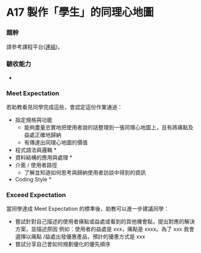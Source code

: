 # A17 製作「學生」的同理心地圖

### 題幹
請參考課程平台([連結](https://lighthouse.alphacamp.co/courses/42/assignments/1145))。

### 驗收能力
* 
### Meet Expectation
若助教看見同學完成這些，會認定這份作業通過：
* 指定規格與功能
  * 能夠盡量忠實地把使用者說的話整理到一張同理心地圖上，且有將痛點及益處正確地歸納
  * 有傳達出同理心地圖的價值
* 程式語法與邏輯
  * 
* 資料結構的應用與處理
  * 
* 介面 / 使用者路徑
  * 了解並知道如何思考與歸納使用者訪談中得到的資訊
* Coding Style
  * 
### Exceed Expectation
當同學達成 Meet Expectation 的標準後，助教可以進一步建議同學：
* 嘗試針對自己描述的使用者痛點或益處或看到的其他機會點，提出對應的解決方案，並描述原因
例如：使用者的益處是 xxx，痛點是 xxxx。為了 xxx 我會選擇以痛點 /益處出發優惠產品，預計的優惠方式是 xxx
* 嘗試分享自己會如何規劃優化的優先順序